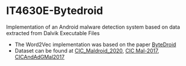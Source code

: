 # IT4630E-Bytedroid
Implementation of an Android malware detection system based on data extracted from Dalvik Executable Files

- The Word2Vec implementation was based on the paper [ByteDroid](ByteDroid.pdf)
- Dataset can be found at [CIC_Maldroid_2020](http://205.174.165.80/CICDataset/MalDroid-2020/Dataset/), [CIC Mal-2017](http://205.174.165.80/CICDataset/CICMalAnal2017/Dataset/), [CICAndAdGMal2017](http://205.174.165.80/CICDataset/CICAndAdGMal2017/Dataset/)
